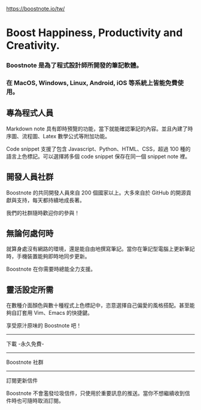https://boostnote.io/tw/

<!-- Navbar: BOOSTNOTE 社群 部落格 付費支持 訂閱信件 -->

# Boost Happiness, Productivity and Creativity.

### Boostnote 是為了程式設計師所開發的筆記軟體。
### 在 MacOS, Windows, Linux, Android, iOS 等系統上皆能免費使用。

## 專為程式人員
Markdown note 具有即時預覽的功能，當下就能確認筆記的內容。並且內建了時序圖、流程圖、Latex 數學公式等附加功能。

Code snippet 支援了包含 Javascript、Python、HTML、CSS，超過 100 種的語言上色標記。可以選擇將多個 code snippet 保存在同一個 snippet note 裡。

## 開發人員社群
Boostnote 的共同開發人員來自 200 個國家以上。大多來自於 GitHub 的開源貢獻與支持，每天都持續地成長著。

我們的社群隨時歡迎你的參與！

## 無論何處何時
就算身處沒有網路的環境，還是能自由地撰寫筆記。當你在筆記型電腦上更新筆記時，手機裝置能夠即時地同步更新。

Boostnote 在你需要時總能全力支援。

## 靈活設定所需
在數種介面顏色與數十種程式上色標記中，恣意選擇自己偏愛的風格搭配。甚至能夠自訂套用 Vim、Emacs 的快捷鍵。

享受原汁原味的 Boostnote 吧！

---

下載 -永久免費-

---

Boostnote 社群

---

訂閱更新信件

Boostnote 不會濫發垃圾信件，只使用於重要訊息的推送。當你不想繼續收到信件時也可隨時取消訂閱。
